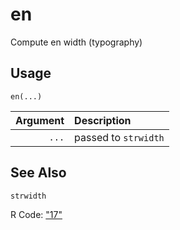 en
==

Compute en width (typography)

Usage
-----

    en(...)
    
| Argument | Description           |
| -------: | :-------------------- |
|    `...` | passed to `strwidth` |

See Also
--------

`strwidth`

R Code: ["17"](../../../1/7/0/en.R)
